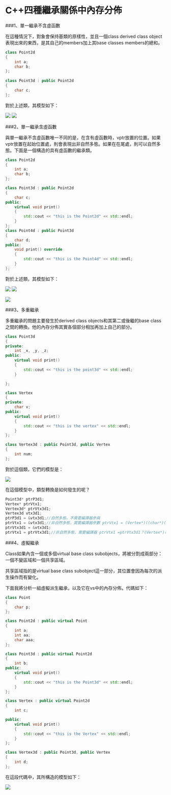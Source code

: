 # C++四種繼承關係中內存分佈


###1、單一繼承不含虛函數

在這種情況下，對象會保持基類的原樣性，並且一個class derived class object表現出來的東西，是其自己的members加上其base classes members的總和。


```cpp
class Point2d  
{  
    int a;  
    char b;  
};  
  
class Point3d : public Point2d  
{  
    char c;  
};  
```

對於上述類，其模型如下：

![](images/20160907170648502.png)
![](images/20160907170721505.png)

###2、單一繼承含虛函數

與單一繼承不含虛函數唯一不同的是，在含有虛函數時，vptr放置的位置。如果vptr放置在起始位置處，則會表現出非自然多態。如果在在尾處，則可以自然多態。下面是一個構造的具有虛函數的繼承類。

```cpp
class Point2d
{
    int a;
    char b;
};

class Point3d : public Point2d
{
    char c;
public:
    virtual void print()
    {
        std::cout << "this is the Point2d" << std::endl;
    }
};
class Point4d : public Point3d
{
    char d;
public:
    void print() override
    {
        std::cout << "this is the Point4d" << std::endl;
    }
};
```
 對於上述類，其模型如下：
 
![](images/20160907171808003.png)
![](images/20160907172519996.png)

![](images/20160907173017067.png)

###3、多重繼承

多重繼承的問題主要發生於derived class objects和其第二或後繼的base class之間的轉換。他的內存分佈其實各個部分相加再加上自己的部分。

```cpp
class Point3d
{
private:
    int _x, _y, _z;
public:
    virtual void print()
    {
        std::cout << "this is the point3d" << std::endl;
    }

};

class Vertex
{
private:
    char v;
public:
    virtual void print()
    {
        std::cout << "this is the vertex" << std::endl;
    }
};

class Vertex3d : public Point3d, public Vertex
{
    int num;
};
```
對於這個類，它們的模型是：

![](images/20160908193138438.png)


在這個模型中，類型轉換是如何發生的呢？


```cpp
Point3d* ptrP3d1;
Vertex* ptrVtx1;
Vertex3d* ptrVtx3d1;
Vertex3d vtx3d1;
ptrP3d1 = &vtx3d1;//自然多態，不需要編譯器參與
ptrVtx1 = &vtx3d1;//非自然多態，需要編譯器參數 ptrVtx1 = (Vertex*)((char*)(&vtx3d1)+sizeof(Point3d));
ptrVtx3d1 = &vtx3d1;
ptrVtx1 = ptrVtx3d1;//非自然多態，需要編譯器 ptrVtx1 =ptrVtx3d1？(Vertex*)((char*)(ptrVtx3d1)+sizeof(Point3d))：0
```
###4、虛擬繼承

Class如果內含一個或多個virtual base class subobjects，將被分割成兩部分：一個不變區域和一個共享區域。

共享區域指的是virtual base class subobject這一部分，其位置會因為每次的派生操作而有變化。


下面我將分析一組虛擬派生繼承，以及它在vs中的內存分佈。代碼如下：

```cpp
class Point
{
    char p;
};

class Point2d : public virtual Point
{
    int a;
    int aa;
    char aaa;
};

class Point3d : public virtual Point2d
{
    int b;
public:
    virtual void print()
    {
        std::cout << "this is the Point3d" << std::endl;
    }
};

class Vertex : public virtual Point2d
{
    int c;

public:
    virtual void print()
    {
        std::cout << "this is the Vertex" << std::endl;
    }
};

class Vertex3d : public Point3d, public Vertex
{
    int d;
};
```

在這段代碼中，其所構造的模型如下：

![](images/20160909102740041.png)
